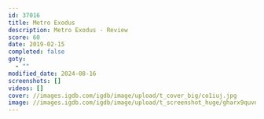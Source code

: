 ```yaml
---
id: 37016
title: Metro Exodus
description: Metro Exodus - Review
score: 60
date: 2019-02-15
completed: false
goty:
  - ""
modified_date: 2024-08-16
screenshots: []
videos: []
cover: //images.igdb.com/igdb/image/upload/t_cover_big/co1iuj.jpg
image: //images.igdb.com/igdb/image/upload/t_screenshot_huge/gharx9quvnz62udseh9r.jpg
---
```

